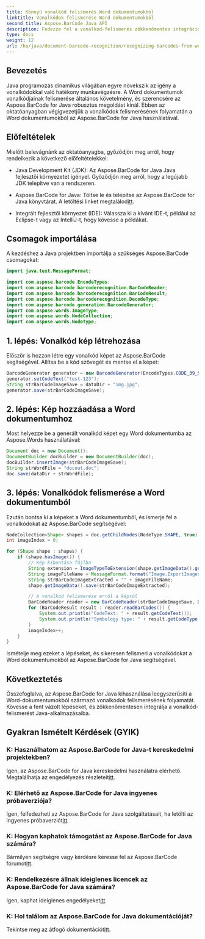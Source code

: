 ```yaml
---
title: Könnyű vonalkód felismerés Word dokumentumokból
linktitle: Vonalkódok felismerése Word dokumentumokból
second_title: Aspose.BarCode Java API
description: Fedezze fel a vonalkód-felismerés zökkenőmentes integrációját Java-alkalmazásaiba az Aspose.BarCode segítségével. Kövesse ezt az oktatóanyagot a vonalkódok Word dokumentumokból való felismeréséhez.
type: docs
weight: 12
url: /hu/java/document-barcode-recognition/recognizing-barcodes-from-word/
---
```


## Bevezetés

Java programozás dinamikus világában egyre növekszik az igény a vonalkódokkal való hatékony munkavégzésre. A Word dokumentumok vonalkódjainak felismerése általános követelmény, és szerencsére az Aspose.BarCode for Java robusztus megoldást kínál. Ebben az oktatóanyagban végigvezetjük a vonalkódok felismerésének folyamatán a Word dokumentumokból az Aspose.BarCode for Java használatával.

## Előfeltételek

Mielőtt belevágnánk az oktatóanyagba, győződjön meg arról, hogy rendelkezik a következő előfeltételekkel:

- Java Development Kit (JDK): Az Aspose.BarCode for Java Java fejlesztői környezetet igényel. Győződjön meg arról, hogy a legújabb JDK telepítve van a rendszeren.

-  Aspose.BarCode for Java: Töltse le és telepítse az Aspose.BarCode for Java könyvtárat. A letöltési linket megtalálod[itt](https://releases.aspose.com/barcode/java/).

- Integrált fejlesztői környezet (IDE): Válassza ki a kívánt IDE-t, például az Eclipse-t vagy az IntelliJ-t, hogy kövesse a példákat.

## Csomagok importálása

A kezdéshez a Java projektben importálja a szükséges Aspose.BarCode csomagokat:

```java
import java.text.MessageFormat;

import com.aspose.barcode.EncodeTypes;
import com.aspose.barcode.barcoderecognition.BarCodeReader;
import com.aspose.barcode.barcoderecognition.BarCodeResult;
import com.aspose.barcode.barcoderecognition.DecodeType;
import com.aspose.barcode.generation.BarcodeGenerator;
import com.aspose.words.ImageType;
import com.aspose.words.NodeCollection;
import com.aspose.words.NodeType;
```

## 1. lépés: Vonalkód kép létrehozása

Először is hozzon létre egy vonalkód képet az Aspose.BarCode segítségével. Állítsa be a kód szövegét és mentse el a képet:

```java
BarcodeGenerator generator = new BarcodeGenerator(EncodeTypes.CODE_39_STANDARD);
generator.setCodeText("test-123");
String strBarCodeImageSave = dataDir + "img.jpg";
generator.save(strBarCodeImageSave);
```

## 2. lépés: Kép hozzáadása a Word dokumentumhoz

Most helyezze be a generált vonalkód képet egy Word dokumentumba az Aspose.Words használatával:

```java
Document doc = new Document();
DocumentBuilder docBuilder = new DocumentBuilder(doc);
docBuilder.insertImage(strBarCodeImageSave);
String strWordFile = "docout.doc";
doc.save(dataDir + strWordFile);
```

## 3. lépés: Vonalkódok felismerése a Word dokumentumból

Ezután bontsa ki a képeket a Word dokumentumból, és ismerje fel a vonalkódokat az Aspose.BarCode segítségével:

```java
NodeCollection<Shape> shapes = doc.getChildNodes(NodeType.SHAPE, true);
int imageIndex = 0;

for (Shape shape : shapes) {
    if (shape.hasImage()) {
        // Kép kibontása fájlba
        String extension = ImageTypeToExtension(shape.getImageData().getImageType());
        String imageFileName = MessageFormat.format("Image.ExportImages.{0} Out.{1}", imageIndex, extension);
        String strBarCodeImageExtracted = "" + imageFileName;
        shape.getImageData().save(strBarCodeImageExtracted);

        // A vonalkód felismerése erről a képről
        BarCodeReader reader = new BarCodeReader(strBarCodeImageSave, DecodeType.CODE_39_STANDARD);
        for (BarCodeResult result : reader.readBarCodes()) {
            System.out.println("CodeText: " + result.getCodeText());
            System.out.println("Symbology type: " + result.getCodeType());
        }
        imageIndex++;
    }
}
```

Ismételje meg ezeket a lépéseket, és sikeresen felismeri a vonalkódokat a Word dokumentumokból az Aspose.BarCode for Java segítségével.

## Következtetés

Összefoglalva, az Aspose.BarCode for Java kihasználása leegyszerűsíti a Word-dokumentumokból származó vonalkódok felismerésének folyamatát. Kövesse a fent vázolt lépéseket, és zökkenőmentesen integrálja a vonalkód-felismerést Java-alkalmazásaiba.

## Gyakran Ismételt Kérdések (GYIK)

### K: Használhatom az Aspose.BarCode for Java-t kereskedelmi projektekben?
 Igen, az Aspose.BarCode for Java kereskedelmi használatra elérhető. Megtalálhatja az engedélyezés részleteit[itt](https://purchase.aspose.com/buy).

### K: Elérhető az Aspose.BarCode for Java ingyenes próbaverziója?
 Igen, felfedezheti az Aspose.BarCode for Java szolgáltatásait, ha letölti az ingyenes próbaverziót[itt](https://releases.aspose.com/).

### K: Hogyan kaphatok támogatást az Aspose.BarCode for Java számára?
Bármilyen segítségre vagy kérdésre keresse fel az Aspose.BarCode fórumot[itt](https://forum.aspose.com/c/barcode/13).

### K: Rendelkezésre állnak ideiglenes licencek az Aspose.BarCode for Java számára?
 Igen, kaphat ideiglenes engedélyeket[itt](https://purchase.aspose.com/temporary-license/).

### K: Hol találom az Aspose.BarCode for Java dokumentációját?
 Tekintse meg az átfogó dokumentációt[itt](https://reference.aspose.com/barcode/java/).
